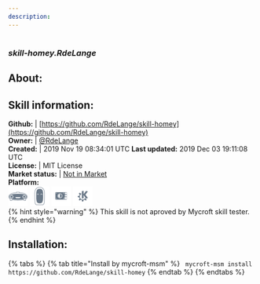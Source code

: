 ```yaml
---    
description:   
---    
```

#   
### _skill-homey.RdeLange_  
## About:  


## Skill information:  
**Github:** | [https://github.com/RdeLange/skill-homey](https://github.com/RdeLange/skill-homey)  
**Owner:** | [@RdeLange](https://github.com/RdeLange)  
**Created:** | 2019 Nov 19 08:34:01 UTC  **Last updated:** 2019 Dec 03 19:11:08 UTC  
**License:** | MIT License  
**Market status:** | [Not in Market](https://market.mycroft.ai/skill/)  
**Platform:**  
 ![](../.gitbook/assets/mark-1-icon.png)  ![](../.gitbook/assets/mark-2-icon.png)  ![](../.gitbook/assets/picroft-icon.png)  ![](../.gitbook/assets/kde.png)   
{% hint style="warning" %}
This skill is not aproved by Mycroft skill tester.
{% endhint %}
    
## Installation:  
{% tabs %}
{% tab title="Install by mycroft-msm" %}
``` mycroft-msm install https://github.com/RdeLange/skill-homey```
{% endtab %}
  {% endtabs %}
  